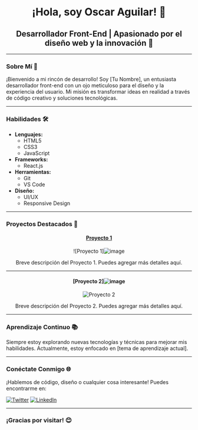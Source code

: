 <div align="center">

# ¡Hola, soy Oscar Aguilar! 👋

## Desarrollador Front-End | Apasionado por el diseño web y la innovación 🚀

</div>

---

### Sobre Mí 🌟

¡Bienvenido a mi rincón de desarrollo! Soy [Tu Nombre], un entusiasta desarrollador front-end con un ojo meticuloso para el diseño y la experiencia del usuario. Mi misión es transformar ideas en realidad a través de código creativo y soluciones tecnológicas.

---

### Habilidades 🛠️

- **Lenguajes:**
  - <i class="fab fa-html5"></i> HTML5
  - <i class="fab fa-css3-alt"></i> CSS3
  - <i class="fab fa-js"></i> JavaScript
- **Frameworks:**
  - <i class="fab fa-react"></i> React.js
- **Herramientas:**
  - <i class="fab fa-git"></i> Git
  - <i class="fas fa-code"></i> VS Code
- **Diseño:**
  - UI/UX
  - Responsive Design

---

### Proyectos Destacados 🚀

<div align="center">

#### [Proyecto 1](enlace-al-proyecto-1)

![Proyecto 1]![image](https://github.com/oscarxd11/oscarxd11/assets/134746574/fbbbcd5f-a6b9-4e3a-adbf-cd8689682740)


Breve descripción del Proyecto 1. Puedes agregar más detalles aquí.

</div>

---

<div align="center">

#### [Proyecto 2]![image](https://github.com/oscarxd11/oscarxd11/assets/134746574/ade45856-6111-4a06-a48f-1dc63b88242c)


![Proyecto 2](enlace-a-imagen-proyecto-2)

Breve descripción del Proyecto 2. Puedes agregar más detalles aquí.

</div>

---

### Aprendizaje Continuo 📚

Siempre estoy explorando nuevas tecnologías y técnicas para mejorar mis habilidades. Actualmente, estoy enfocado en [tema de aprendizaje actual].

---

### Conéctate Conmigo 🌐

¡Hablemos de código, diseño o cualquier cosa interesante! Puedes encontrarme en:

[![Twitter](https://img.shields.io/twitter/follow/tu-usuario?style=social)](https://twitter.com/tu-usuario)
[![LinkedIn](https://img.shields.io/badge/LinkedIn-Connect-blue)](https://www.linkedin.com/in/tu-usuario)

---

### ¡Gracias por visitar! 😊

</div>

